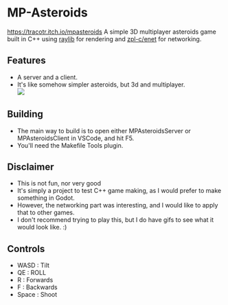 # MP-Asteroids

https://tracotr.itch.io/mpasteroids
A simple 3D multiplayer asteroids game built in C++ using [raylib](www.raylib.com/) for rendering and [zpl-c/enet](https://github.com/zpl-c/enet) for networking.

## Features
- A server and a client.
- It's like somehow simpler asteroids, but 3d and multiplayer.\
![](https://github.com/tracotr/MPAsteroidsRaylib/blob/main/Examples/example.gif)

## Building
- The main way to build is to open either MPAsteroidsServer or MPAsteroidsClient in VSCode, and hit F5.
- You'll need the Makefile Tools plugin.

## Disclaimer
- This is not fun, nor very good 
- It's simply a project to test C++ game making, as I would prefer to make something in Godot.
- However, the networking part was interesting, and I would like to apply that to other games.
- I don't recommend trying to play this, but I do have gifs to see what it would look like. :)

## Controls
- WASD : Tilt
- QE : ROLL
- R : Forwards
- F : Backwards
- Space : Shoot
